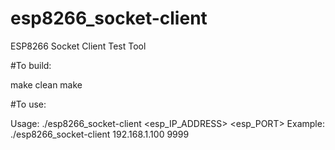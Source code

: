 # esp8266_socket-client

ESP8266 Socket Client Test Tool

#To build:

make clean
make

#To use:

Usage: ./esp8266_socket-client <esp_IP_ADDRESS> <esp_PORT>
Example: ./esp8266_socket-client 192.168.1.100 9999
